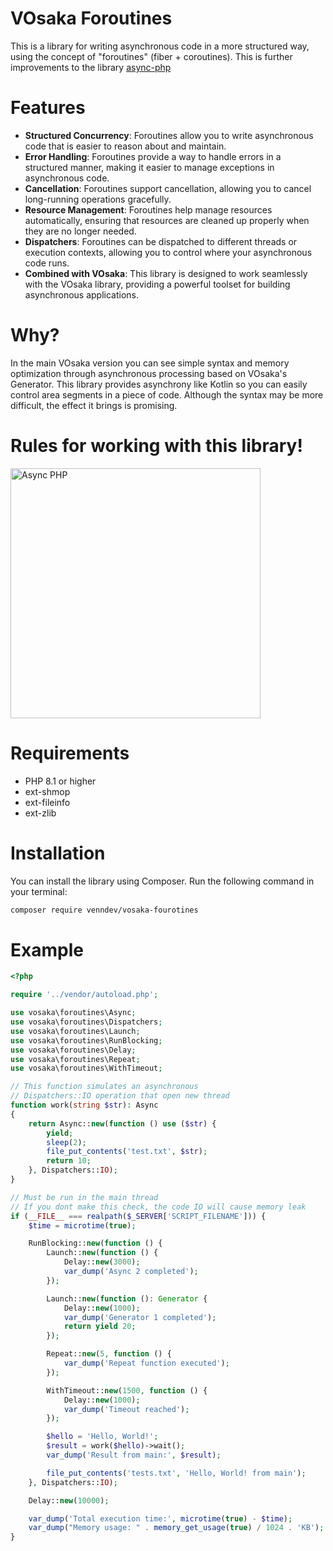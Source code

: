 # VOsaka Foroutines
This is a library for writing asynchronous code in a more structured way, using the concept of "foroutines" (fiber + coroutines).
This is further improvements to the library [async-php](https://github.com/terremoth/php-async)

# Features
- **Structured Concurrency**: Foroutines allow you to write asynchronous code that is easier to reason about and maintain.
- **Error Handling**: Foroutines provide a way to handle errors in a structured manner, making it easier to manage exceptions in asynchronous code.
- **Cancellation**: Foroutines support cancellation, allowing you to cancel long-running operations gracefully.
- **Resource Management**: Foroutines help manage resources automatically, ensuring that resources are cleaned up properly when they are no longer needed.
- **Dispatchers**: Foroutines can be dispatched to different threads or execution contexts, allowing you to control where your asynchronous code runs.
- **Combined with VOsaka**: This library is designed to work seamlessly with the VOsaka library, providing a powerful toolset for building asynchronous applications.

# Why?
In the main VOsaka version you can see simple syntax and memory optimization through asynchronous processing based on VOsaka's Generator. This library provides asynchrony like Kotlin so you can easily control area segments in a piece of code. Although the syntax may be more difficult, the effect it brings is promising.

# Rules for working with this library!
<img src="https://raw.githubusercontent.com/terremoth/php-async/master/docs/images/async.png" alt="Async PHP" width="400">

# Requirements
- PHP 8.1 or higher
- ext-shmop
- ext-fileinfo
- ext-zlib

# Installation
You can install the library using Composer. Run the following command in your terminal:

```bash
composer require venndev/vosaka-fourotines
```

# Example
```php
<?php

require '../vendor/autoload.php';

use vosaka\foroutines\Async;
use vosaka\foroutines\Dispatchers;
use vosaka\foroutines\Launch;
use vosaka\foroutines\RunBlocking;
use vosaka\foroutines\Delay;
use vosaka\foroutines\Repeat;
use vosaka\foroutines\WithTimeout;

// This function simulates an asynchronous
// Dispatchers::IO operation that open new thread
function work(string $str): Async
{
    return Async::new(function () use ($str) {
        yield;
        sleep(2);
        file_put_contents('test.txt', $str);
        return 10;
    }, Dispatchers::IO);
}

// Must be run in the main thread
// If you dont make this check, the code IO will cause memory leak
if (__FILE__ === realpath($_SERVER['SCRIPT_FILENAME'])) {
    $time = microtime(true);

    RunBlocking::new(function () {
        Launch::new(function () {
            Delay::new(3000);
            var_dump('Async 2 completed');
        });

        Launch::new(function (): Generator {
            Delay::new(1000);
            var_dump('Generator 1 completed');
            return yield 20;
        });

        Repeat::new(5, function () {
            var_dump('Repeat function executed');
        });

        WithTimeout::new(1500, function () {
            Delay::new(1000);
            var_dump('Timeout reached');
        });

        $hello = 'Hello, World!';
        $result = work($hello)->wait();
        var_dump('Result from main:', $result);

        file_put_contents('tests.txt', 'Hello, World! from main');
    }, Dispatchers::IO);

    Delay::new(10000);

    var_dump('Total execution time:', microtime(true) - $time);
    var_dump("Memory usage: " . memory_get_usage(true) / 1024 . 'KB');
}
```
